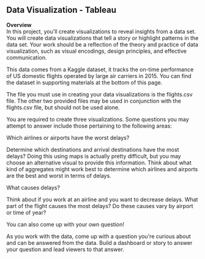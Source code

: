 ## Data Visualization - Tableau

**Overview**<br>
In this project, you'll create visualizations to reveal insights from a data set. You will create data visualizations that tell a story or highlight patterns in the data set. Your work should be a reflection of the theory and practice of data visualization, such as visual encodings, design principles, and effective communication.

This data comes from a Kaggle dataset, it tracks the on-time performance of US domestic flights operated by large air carriers in 2015. You can find the dataset in supporting materials at the bottom of this page.

The file you must use in creating your data visualizations is the flights.csv file. The other two provided files may be used in conjunction with the flights.csv file, but should not be used alone.

You are required to create three visualizations. Some questions you may attempt to answer include those pertaining to the following areas:

Which airlines or airports have the worst delays?

Determine which destinations and arrival destinations have the most delays? Doing this using maps is actually pretty difficult, but you may choose an alternative visual to provide this information. Think about what kind of aggregates might work best to determine which airlines and airports are the best and worst in terms of delays.

What causes delays?

Think about if you work at an airline and you want to decrease delays. What part of the flight causes the most delays? Do these causes vary by airport or time of year?

You can also come up with your own question!

As you work with the data, come up with a question you're curious about and can be answered from the data. Build a dashboard or story to answer your question and lead viewers to that answer.
